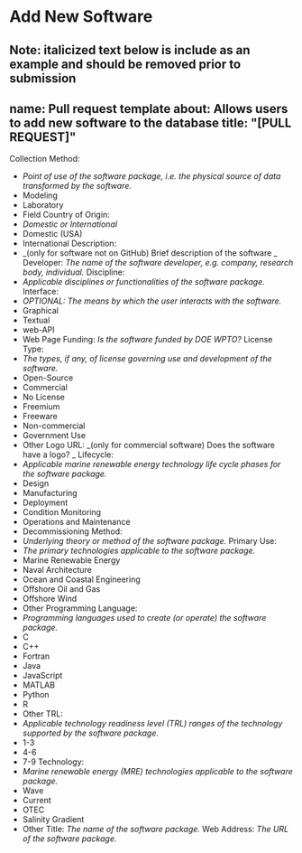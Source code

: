 # Add New Software
**Note: italicized text below is include as an example and should be removed prior to submission**
---
name: Pull request template
about: Allows users to add new software to the database
title: "[PULL REQUEST]"
---

Collection Method: 
  - _Point of use of the software package, i.e. the physical source of data transformed by the software._
  - Modeling
  - Laboratory
  - Field
Country of Origin:
  - _Domestic or International_
  - Domestic (USA)
  - International
Description: 
  - _(only for software not on GitHub) Brief description of the software _
Developer: _The name of the software developer, e.g. company, research body, individual._
Discipline:
  - _Applicable disciplines or functionalities of the software package._
Interface: 
  - _OPTIONAL: The means by which the user interacts with the software._
  - Graphical
  - Textual
  - web-API
  - Web Page
Funding: _Is the software funded by DOE WPTO?_
License Type: 
  - _The types, if any, of license governing use and development of the software._
  - Open-Source
  - Commercial
  - No License
  - Freemium
  - Freeware
  - Non-commercial
  - Government Use
  - Other
Logo URL: _(only for commercial software) Does the software have a logo? _
Lifecycle: 
  - _Applicable marine renewable energy technology life cycle phases for the software package._
  - Design
  - Manufacturing
  - Deployment
  - Condition Monitoring
  - Operations and Maintenance
  - Decommissioning
Method: 
  - _Underlying theory or method of the software package._
Primary Use: 
  - _The primary technologies applicable to the software package._
  - Marine Renewable Energy
  - Naval Architecture
  - Ocean and Coastal Engineering
  - Offshore Oil and Gas
  - Offshore Wind
  - Other
Programming Language: 
  - _Programming languages used to create (or operate) the software package._
  - C
  - C++
  - Fortran
  - Java
  - JavaScript
  - MATLAB
  - Python
  - R
  - Other
TRL: 
  - _Applicable technology readiness level (TRL) ranges of the technology supported by the software package._
  - 1-3
  - 4-6
  - 7-9
Technology: 
  - _Marine renewable energy (MRE) technologies applicable to the software package._
  - Wave
  - Current
  - OTEC
  - Salinity Gradient
  - Other
Title: _The name of the software package._
Web Address: _The URL of the software package._
